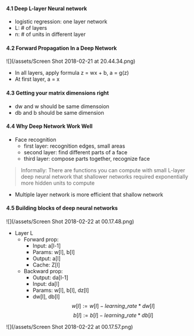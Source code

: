 #### 4.1 Deep L-layer Neural network
- logistic regression: one layer network
- L: # of layers 
- n: # of units in different layer 

#### 4.2 Forward Propagation In a Deep Network
![](/assets/Screen Shot 2018-02-21 at 20.44.34.png)

- In all layers, apply formula z = wx + b, a = g(z)
- At first layer, a = x

#### 4.3 Getting your matrix dimensions right

- dw and w should be same dimensoion
- db and b should be same dimension


#### 4.4 Why Deep Network Work Well
- Face recognition 
    - first layer: recognition edges, small areas
    - second layer: find different parts of a face
    - third layer: compose parts together, recognize face 
    
> Informally: There are functions you can compute with small L-layer deep neural network that shallower networks required exponentially more hidden units to compute

- Multiple layer network is more efficient that shallow network

#### 4.5 Building blocks of deep neural networks
![](/assets/Screen Shot 2018-02-22 at 00.17.48.png)

- Layer L
  - Forward prop: 
    - Input: a[l-1] 
    - Params: w[l], b[l]
    - Output: a[l]
    - Cache: Z[l]
  - Backward prop:
    - Output: da[l-1]
    - Input: da[l]
    - Params: w[l], b[l], dz[l]
    - dw[l], db[l]
$$
w[l] := w[l] - learning\_rate * dw[l]
$$
$$
b[l] := b[l] - learning\_rate * db[l]
$$

![](/assets/Screen Shot 2018-02-22 at 00.17.57.png)







